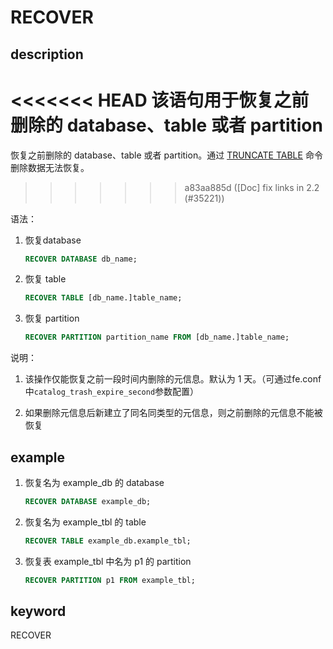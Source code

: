 # RECOVER

## description

<<<<<<< HEAD
该语句用于恢复之前删除的 database、table 或者 partition
=======
恢复之前删除的 database、table 或者 partition。通过 [TRUNCATE TABLE](./TRUNCATE_TABLE.md) 命令删除数据无法恢复。
>>>>>>> a83aa885d ([Doc] fix links in 2.2 (#35221))

语法：

1. 恢复database

    ```sql
    RECOVER DATABASE db_name;
    ```

2. 恢复 table

    ```sql
    RECOVER TABLE [db_name.]table_name;
    ```

3. 恢复 partition

    ```sql
    RECOVER PARTITION partition_name FROM [db_name.]table_name;
    ```

说明：

1. 该操作仅能恢复之前一段时间内删除的元信息。默认为 1 天。（可通过fe.conf中`catalog_trash_expire_second`参数配置）

2. 如果删除元信息后新建立了同名同类型的元信息，则之前删除的元信息不能被恢复

## example

1. 恢复名为 example_db 的 database

    ```sql
    RECOVER DATABASE example_db;
    ```

2. 恢复名为 example_tbl 的 table

    ```sql
    RECOVER TABLE example_db.example_tbl;
    ```

3. 恢复表 example_tbl 中名为 p1 的 partition

    ```sql
    RECOVER PARTITION p1 FROM example_tbl;
    ```

## keyword

RECOVER
